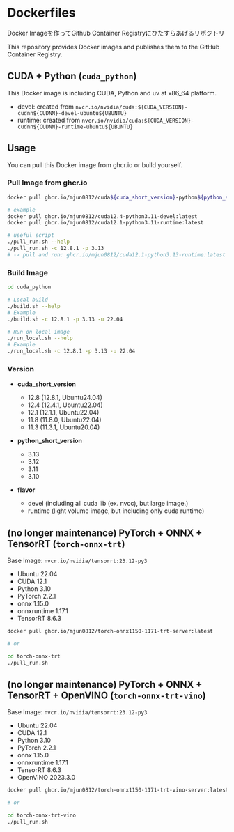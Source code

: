 # Dockerfiles

Docker Imageを作ってGithub Container Registryにひたすらあげるリポジトリ

This repository provides Docker images and publishes them to the GitHub Container Registry.

## CUDA + Python (`cuda_python`)

This Docker image is including CUDA, Python and uv at x86_64 platform.

- devel: created from `nvcr.io/nvidia/cuda:${CUDA_VERSION}-cudnn${CUDNN}-devel-ubuntu${UBUNTU}`
- runtime: created from `nvcr.io/nvidia/cuda:${CUDA_VERSION}-cudnn${CUDNN}-runtime-ubuntu${UBUNTU}`

## Usage

You can pull this Docker image from ghcr.io or build yourself.

### Pull Image from ghcr.io

```bash
docker pull ghcr.io/mjun0812/cuda${cuda_short_version}-python${python_short_version}-${flavor}:latest

# example
docker pull ghcr.io/mjun0812/cuda12.4-python3.11-devel:latest
docker pull ghcr.io/mjun0812/cuda12.1-python3.11-runtime:latest

# useful script
./pull_run.sh --help
./pull_run.sh -c 12.8.1 -p 3.13
# -> pull and run: ghcr.io/mjun0812/cuda12.1-python3.13-runtime:latest
```

### Build Image

```bash
cd cuda_python

# Local build
./build.sh --help
# Example
./build.sh -c 12.8.1 -p 3.13 -u 22.04

# Run on local image
./run_local.sh --help
# Example
./run_local.sh -c 12.8.1 -p 3.13 -u 22.04
```

### Version

- **cuda_short_version**

  - 12.8 (12.8.1, Ubuntu24.04)
  - 12.4 (12.4.1, Ubuntu22.04)
  - 12.1 (12.1.1, Ubuntu22.04)
  - 11.8 (11.8.0, Ubuntu22.04)
  - 11.3 (11.3.1, Ubuntu20.04)

- **python_short_version**

  - 3.13
  - 3.12
  - 3.11
  - 3.10

- **flavor**
  - devel (including all cuda lib (ex. nvcc), but large image.)
  - runtime (light volume image, but including only cuda runtime)

## (no longer maintenance) PyTorch + ONNX + TensorRT (`torch-onnx-trt`)

Base Image: `nvcr.io/nvidia/tensorrt:23.12-py3`

- Ubuntu 22.04
- CUDA 12.1
- Python 3.10
- PyTorch 2.2.1
- onnx 1.15.0
- onnxruntime 1.17.1
- TensorRT 8.6.3

```bash
docker pull ghcr.io/mjun0812/torch-onnx1150-1171-trt-server:latest

# or

cd torch-onnx-trt
./pull_run.sh
```

## (no longer maintenance) PyTorch + ONNX + TensorRT + OpenVINO (`torch-onnx-trt-vino`)

Base Image: `nvcr.io/nvidia/tensorrt:23.12-py3`

- Ubuntu 22.04
- CUDA 12.1
- Python 3.10
- PyTorch 2.2.1
- onnx 1.15.0
- onnxruntime 1.17.1
- TensorRT 8.6.3
- OpenVINO 2023.3.0

```bash
docker pull ghcr.io/mjun0812/torch-onnx1150-1171-trt-vino-server:latest

# or

cd torch-onnx-trt-vino
./pull_run.sh
```
